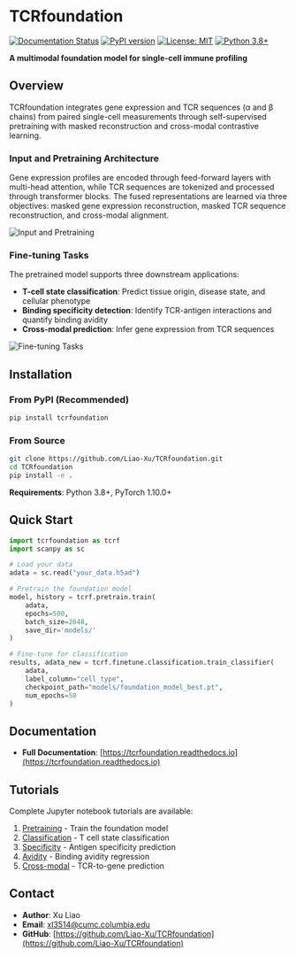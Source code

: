 # TCRfoundation

[![Documentation Status](https://readthedocs.org/projects/tcrfoundation/badge/?version=latest)](https://tcrfoundation.readthedocs.io/en/latest/?badge=latest)
[![PyPI version](https://badge.fury.io/py/tcrfoundation.svg)](https://badge.fury.io/py/tcrfoundation)
[![License: MIT](https://img.shields.io/badge/License-MIT-yellow.svg)](https://opensource.org/licenses/MIT)
[![Python 3.8+](https://img.shields.io/badge/python-3.8+-blue.svg)](https://www.python.org/downloads/)

**A multimodal foundation model for single-cell immune profiling**

## Overview

TCRfoundation integrates gene expression and TCR sequences (α and β chains) from paired single-cell measurements through self-supervised pretraining with masked reconstruction and cross-modal contrastive learning.

### Input and Pretraining Architecture

Gene expression profiles are encoded through feed-forward layers with multi-head attention, while TCR sequences are tokenized and processed through transformer blocks. The fused representations are learned via three objectives: masked gene expression reconstruction, masked TCR sequence reconstruction, and cross-modal alignment.

![Input and Pretraining](docs/figures/overview1.png)

### Fine-tuning Tasks

The pretrained model supports three downstream applications:

- **T-cell state classification**: Predict tissue origin, disease state, and cellular phenotype
- **Binding specificity detection**: Identify TCR-antigen interactions and quantify binding avidity
- **Cross-modal prediction**: Infer gene expression from TCR sequences

![Fine-tuning Tasks](docs/figures/overview2.png)

## Installation

### From PyPI (Recommended)

```bash
pip install tcrfoundation
```

### From Source

```bash
git clone https://github.com/Liao-Xu/TCRfoundation.git
cd TCRfoundation
pip install -e .
```

**Requirements**: Python 3.8+, PyTorch 1.10.0+

## Quick Start

```python
import tcrfoundation as tcrf
import scanpy as sc

# Load your data
adata = sc.read("your_data.h5ad")

# Pretrain the foundation model
model, history = tcrf.pretrain.train(
    adata,
    epochs=500,
    batch_size=2048,
    save_dir='models/'
)

# Fine-tune for classification
results, adata_new = tcrf.finetune.classification.train_classifier(
    adata,
    label_column="cell_type",
    checkpoint_path="models/foundation_model_best.pt",
    num_epochs=50
)
```

## Documentation

- **Full Documentation**: [https://tcrfoundation.readthedocs.io](https://tcrfoundation.readthedocs.io)

## Tutorials

Complete Jupyter notebook tutorials are available:

1. [Pretraining](tutorials/01_pretrain.ipynb) - Train the foundation model
2. [Classification](tutorials/02_classification.ipynb) - T cell state classification
3. [Specificity](tutorials/03_specificity.ipynb) - Antigen specificity prediction
4. [Avidity](tutorials/04_avidity.ipynb) - Binding avidity regression
5. [Cross-modal](tutorials/05_cross_modal.ipynb) - TCR-to-gene prediction


## Contact

- **Author**: Xu Liao
- **Email**: xl3514@cumc.columbia.edu
- **GitHub**: [https://github.com/Liao-Xu/TCRfoundation](https://github.com/Liao-Xu/TCRfoundation)